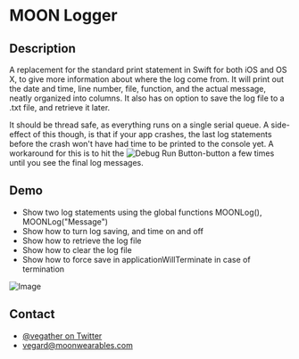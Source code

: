 # MOON Logger

## Description

A replacement for the standard print statement in Swift for both iOS and OS X, to give 
more information about where the log come from. It will print out the date and time, 
line number, file, function, and the actual message, neatly organized into columns. 
It also has on option to save the log file to a .txt file, and retrieve it later.

It should be thread safe, as everything runs on a single serial queue. A side-effect of
this though, is that if your app crashes, the last log statements before the crash won't 
have had time to be printed to the console yet. A workaround for this is to hit the 
![Debug Run Button](http://imgur.com/t5NmEEQ.png)-button a few times until you see the 
final log messages.



## Demo

- Show two log statements using the global functions MOONLog(), MOONLog("Message")
- Show how to turn log saving, and time on and off
- Show how to retrieve the log file
- Show how to clear the log file
- Show how to force save in applicationWillTerminate in case of termination

![Image](http://imgur.com/qluneiY.png)

## Contact

- [@vegather on Twitter](http://www.twitter.com/vegather)
- [vegard@moonwearables.com](mailto:vegard@moonwearables.com)

  